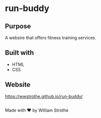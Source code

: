 # run-buddy

## Purpose 
A websire that offers fitness training services.

## Built with
* HTML
* CSS

## Website
https://wwstrothe.github.io/run-buddy/

##
Made with ❤️ by William Strothe
